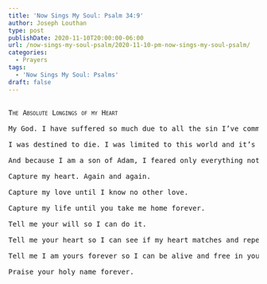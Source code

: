 ```yaml
---
title: 'Now Sings My Soul: Psalm 34:9'
author: Joseph Louthan
type: post
publishDate: 2020-11-10T20:00:00-06:00
url: /now-sings-my-soul-psalm/2020-11-10-pm-now-sings-my-soul-psalm/
categories:
  - Prayers
tags:
  - 'Now Sings My Soul: Psalms'
draft: false
---
```


<pre>
<div style="font-variant: small-caps;">
The Absolute Longings of my Heart
</div>
My God. I have suffered so much due to all the sin I’ve committed, all the righteous acts that I have failed to do and all the wickedness done to me. 

I was destined to die. I was limited to this world and it’s smallish pleasures that fulfill nothing in my eternal heart.  

And because I am a son of Adam, I feared only everything not God.  My attention was away from you. My gaze was away from your face. My heart flees from you. 

Capture my heart. Again and again.  

Capture my love until I know no other love. 

Capture my life until you take me home forever. 

Tell me your will so I can do it. 

Tell me your heart so I can see if my heart matches and repent if not. 

Tell me I am yours forever so I can be alive and free in you. 

Praise your holy name forever. 
</pre>

